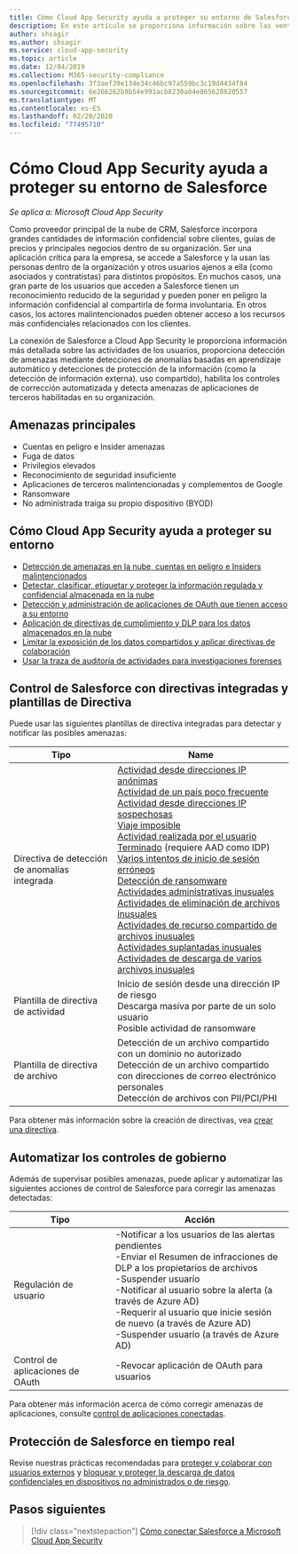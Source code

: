 ```yaml
---
title: Cómo Cloud App Security ayuda a proteger su entorno de Salesforce
description: En este artículo se proporciona información sobre las ventajas de conectar su aplicación de Salesforce a Cloud App Security mediante el conector de API para la visibilidad y el control del uso.
author: shsagir
ms.author: shsagir
ms.service: cloud-app-security
ms.topic: article
ms.date: 12/04/2019
ms.collection: M365-security-compliance
ms.openlocfilehash: 3f3aef39e134e34c46bc97a559bc3c19d4434f84
ms.sourcegitcommit: 6e266262b9b54e991acb8230a04e865628820557
ms.translationtype: MT
ms.contentlocale: es-ES
ms.lasthandoff: 02/20/2020
ms.locfileid: "77495710"
---
```

# <a name="how-cloud-app-security-helps-protect-your-salesforce-environment"></a>Cómo Cloud App Security ayuda a proteger su entorno de Salesforce

*Se aplica a: Microsoft Cloud App Security*

Como proveedor principal de la nube de CRM, Salesforce incorpora grandes cantidades de información confidencial sobre clientes, guías de precios y principales negocios dentro de su organización. Ser una aplicación crítica para la empresa, se accede a Salesforce y la usan las personas dentro de la organización y otros usuarios ajenos a ella (como asociados y contratistas) para distintos propósitos. En muchos casos, una gran parte de los usuarios que acceden a Salesforce tienen un reconocimiento reducido de la seguridad y pueden poner en peligro la información confidencial al compartirla de forma involuntaria. En otros casos, los actores malintencionados pueden obtener acceso a los recursos más confidenciales relacionados con los clientes.

La conexión de Salesforce a Cloud App Security le proporciona información más detallada sobre las actividades de los usuarios, proporciona detección de amenazas mediante detecciones de anomalías basadas en aprendizaje automático y detecciones de protección de la información (como la detección de información externa). uso compartido), habilita los controles de corrección automatizada y detecta amenazas de aplicaciones de terceros habilitadas en su organización.

## <a name="main-threats"></a>Amenazas principales

- Cuentas en peligro e Insider amenazas
- Fuga de datos
- Privilegios elevados
- Reconocimiento de seguridad insuficiente
- Aplicaciones de terceros malintencionadas y complementos de Google
- Ransomware
- No administrada traiga su propio dispositivo (BYOD)

## <a name="how-cloud-app-security-helps-to-protect-your-environment"></a>Cómo Cloud App Security ayuda a proteger su entorno

- [Detección de amenazas en la nube, cuentas en peligro e Insiders malintencionados](best-practices.md#detect-cloud-threats-compromised-accounts-malicious-insiders-and-ransomware)
- [Detectar, clasificar, etiquetar y proteger la información regulada y confidencial almacenada en la nube](best-practices.md#discover-classify-label-and-protect-regulated-and-sensitive-data-stored-in-the-cloud)
- [Detección y administración de aplicaciones de OAuth que tienen acceso a su entorno](manage-app-permissions.md)
- [Aplicación de directivas de cumplimiento y DLP para los datos almacenados en la nube](best-practices.md#enforce-dlp-and-compliance-policies-for-data-stored-in-the-cloud)
- [Limitar la exposición de los datos compartidos y aplicar directivas de colaboración](best-practices.md#limit-exposure-of-shared-data-and-enforce-collaboration-policies)
- [Usar la traza de auditoría de actividades para investigaciones forenses](best-practices.md#use-the-audit-trail-of-activities-for-forensic-investigations)

## <a name="control-salesforce-with-built-in-policies-and-policy-templates"></a>Control de Salesforce con directivas integradas y plantillas de Directiva

Puede usar las siguientes plantillas de directiva integradas para detectar y notificar las posibles amenazas:

| Tipo | Name |
| ---- | ---- |
| Directiva de detección de anomalías integrada | [Actividad desde direcciones IP anónimas](anomaly-detection-policy.md#activity-from-anonymous-ip-addresses)<br />[Actividad de un país poco frecuente](anomaly-detection-policy.md#activity-from-infrequent-country)<br />[Actividad desde direcciones IP sospechosas](anomaly-detection-policy.md#activity-from-suspicious-ip-addresses)<br />[Viaje imposible](anomaly-detection-policy.md#impossible-travel)<br />[Actividad realizada por el usuario Terminado](anomaly-detection-policy.md#activity-performed-by-terminated-user) (requiere AAD como IDP)<br />[Varios intentos de inicio de sesión erróneos](anomaly-detection-policy.md#multiple-failed-login-attempts)<br />[Detección de ransomware](anomaly-detection-policy.md#ransomware-activity)<br />[Actividades administrativas inusuales](anomaly-detection-policy.md#unusual-activities-by-user)<br />[Actividades de eliminación de archivos inusuales](anomaly-detection-policy.md#unusual-activities-by-user)<br />[Actividades de recurso compartido de archivos inusuales](anomaly-detection-policy.md#unusual-activities-by-user)<br />[Actividades suplantadas inusuales](anomaly-detection-policy.md#unusual-activities-by-user)<br />[Actividades de descarga de varios archivos inusuales](anomaly-detection-policy.md#unusual-activities-by-user) |
| Plantilla de directiva de actividad | Inicio de sesión desde una dirección IP de riesgo<br />Descarga masiva por parte de un solo usuario<br />Posible actividad de ransomware |
| Plantilla de directiva de archivo | Detección de un archivo compartido con un dominio no autorizado<br />Detección de un archivo compartido con direcciones de correo electrónico personales<br />Detección de archivos con PII/PCI/PHI |

Para obtener más información sobre la creación de directivas, vea [crear una directiva](control-cloud-apps-with-policies.md#create-a-policy).

## <a name="automate-governance-controls"></a>Automatizar los controles de gobierno

Además de supervisar posibles amenazas, puede aplicar y automatizar las siguientes acciones de control de Salesforce para corregir las amenazas detectadas:

| Tipo | Acción |
| ---- | ---- |
| Regulación de usuario | -Notificar a los usuarios de las alertas pendientes<br />-Enviar el Resumen de infracciones de DLP a los propietarios de archivos<br />-Suspender usuario<br />-Notificar al usuario sobre la alerta (a través de Azure AD)<br />-Requerir al usuario que inicie sesión de nuevo (a través de Azure AD)<br />-Suspender usuario (a través de Azure AD) |
| Control de aplicaciones de OAuth | -Revocar aplicación de OAuth para usuarios |

Para obtener más información acerca de cómo corregir amenazas de aplicaciones, consulte [control de aplicaciones conectadas](governance-actions.md).

## <a name="protect-salesforce-in-real-time"></a>Protección de Salesforce en tiempo real

Revise nuestras prácticas recomendadas para [proteger y colaborar con usuarios externos](best-practices.md#secure-collaboration-with-external-users-by-enforcing-real-time-session-controls) y [bloquear y proteger la descarga de datos confidenciales en dispositivos no administrados o de riesgo](best-practices.md#block-and-protect-download-of-sensitive-data-to-unmanaged-or-risky-devices).

## <a name="next-steps"></a>Pasos siguientes

> [!div class="nextstepaction"]
> [Cómo conectar Salesforce a Microsoft Cloud App Security](connect-salesforce-to-microsoft-cloud-app-security.md)
